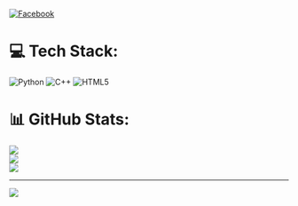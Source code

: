 
[![Facebook](https://img.shields.io/badge/Facebook-%231877F2.svg?logo=Facebook&logoColor=white)](https://facebook.com/aR.H4CK3R)

# 💻 Tech Stack:
![Python](https://img.shields.io/badge/python-3670A0?style=for-the-badge&logo=python&logoColor=ffdd54) ![C++](https://img.shields.io/badge/c++-%2300599C.svg?style=for-the-badge&logo=c%2B%2B&logoColor=white) ![HTML5](https://img.shields.io/badge/html5-%23E34F26.svg?style=for-the-badge&logo=html5&logoColor=white)
# 📊 GitHub Stats:
![](https://github-readme-stats.vercel.app/api?username=BD-CYBER&theme=dark&hide_border=false&include_all_commits=true&count_private=true)<br/>
![](https://github-readme-streak-stats.herokuapp.com/?user=BD-CYBER&theme=dark&hide_border=false)<br/>
![](https://github-readme-stats.vercel.app/api/top-langs/?username=BD-CYBER&theme=dark&hide_border=false&include_all_commits=true&count_private=true&layout=compact)

---
[![](https://visitcount.itsvg.in/api?id=BD-CYBER&icon=0&color=0)](https://visitcount.itsvg.in)

<!-- Proudly created with GPRM ( https://gprm.itsvg.in ) -->
